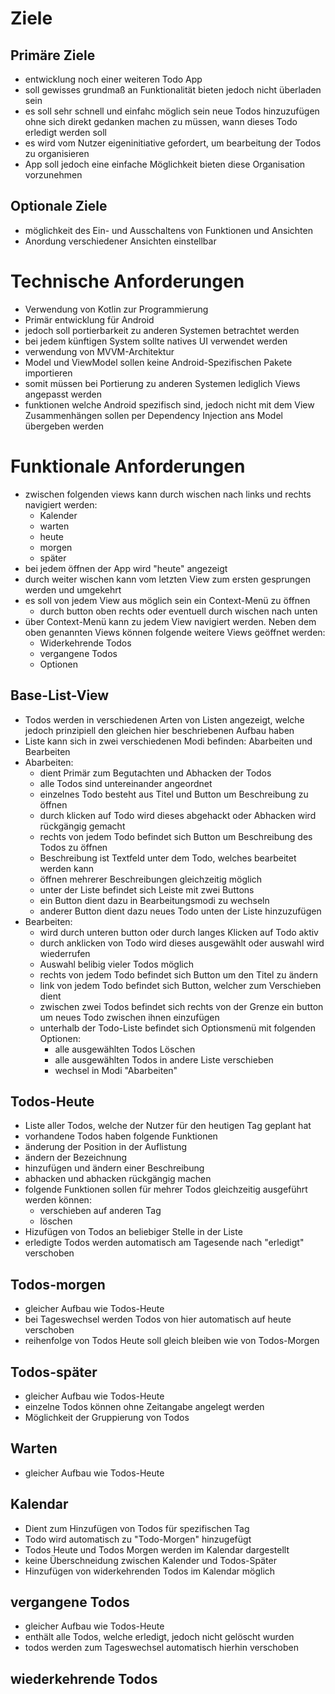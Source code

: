 # Ziele
## Primäre Ziele

- entwicklung noch einer weiteren Todo App
- soll gewisses grundmaß an Funktionalität bieten jedoch nicht überladen sein
- es soll sehr schnell und einfahc möglich sein neue Todos hinzuzufügen ohne sich direkt gedanken machen zu müssen, wann dieses Todo erledigt werden soll
- es wird vom Nutzer eigeninitiative gefordert, um bearbeitung der Todos zu organisieren
- App soll jedoch eine einfache Möglichkeit bieten diese Organisation vorzunehmen

## Optionale Ziele
- möglichkeit des Ein- und Ausschaltens von Funktionen und Ansichten
- Anordung verschiedener Ansichten einstellbar

# Technische Anforderungen
- Verwendung von Kotlin zur Programmierung
- Primär entwicklung für Android
- jedoch soll portierbarkeit zu anderen Systemen betrachtet werden
- bei jedem künftigen System sollte natives UI verwendet werden
- verwendung von MVVM-Architektur
- Model und ViewModel sollen keine Android-Spezifischen Pakete importieren
- somit müssen bei Portierung zu anderen Systemen lediglich Views angepasst werden
- funktionen welche Android spezifisch sind, jedoch nicht mit dem View Zusammenhängen sollen per Dependency Injection ans Model übergeben werden


# Funktionale Anforderungen

- zwischen folgenden views kann durch wischen nach links und rechts navigiert werden:
  - Kalender
  - warten
  - heute
  - morgen
  - später
- bei jedem öffnen der App wird "heute" angezeigt
- durch weiter wischen kann vom letzten View zum ersten gesprungen werden und umgekehrt
- es soll von jedem View aus möglich sein ein Context-Menü zu öffnen
  - durch button oben rechts oder eventuell durch wischen nach unten
- über Context-Menü kann zu jedem View navigiert werden. Neben dem oben genannten Views können folgende weitere Views geöffnet werden:
  - Widerkehrende Todos
  - vergangene Todos
  - Optionen
 
## Base-List-View
- Todos werden in verschiedenen Arten von Listen angezeigt, welche jedoch prinzipiell den gleichen hier beschriebenen Aufbau haben
- Liste kann sich in zwei verschiedenen Modi befinden: Abarbeiten und Bearbeiten
- Abarbeiten:
  - dient Primär zum Begutachten und Abhacken der Todos
  - alle Todos sind untereinander angeordnet
  - einzelnes Todo besteht aus Titel und Button um Beschreibung zu öffnen
  - durch klicken auf Todo wird dieses abgehackt oder Abhacken wird rückgängig gemacht
  - rechts von jedem Todo befindet sich Button um Beschreibung des Todos zu öffnen
  - Beschreibung ist Textfeld unter dem Todo, welches bearbeitet werden kann
  - öffnen mehrerer Beschreibungen gleichzeitig möglich
  - unter der Liste befindet sich Leiste mit zwei Buttons
  - ein Button dient dazu in Bearbeitungsmodi zu wechseln
  - anderer Button dient dazu neues Todo unten der Liste hinzuzufügen
- Bearbeiten:
  - wird durch unteren button oder durch langes Klicken auf Todo aktiv
  - durch anklicken von Todo wird dieses ausgewählt oder auswahl wird wiederrufen
  - Auswahl belibig vieler Todos möglich
  - rechts von jedem Todo befindet sich Button um den Titel zu ändern
  - link von jedem Todo befindet sich Button, welcher zum Verschieben dient
  - zwischen zwei Todos befindet sich rechts von der Grenze ein button um neues Todo zwischen ihnen einzufügen
  - unterhalb der Todo-Liste befindet sich Optionsmenü mit folgenden Optionen:
     - alle ausgewählten Todos Löschen
     - alle ausgewählten Todos in andere Liste verschieben
     - wechsel in Modi "Abarbeiten"
  

## Todos-Heute
- Liste aller Todos, welche der Nutzer für den heutigen Tag geplant hat
- vorhandene Todos haben folgende Funktionen
 - änderung der Position in der Auflistung
 - ändern der Bezeichnung
 - hinzufügen und ändern einer Beschreibung
 - abhacken und abhacken rückgängig machen
- folgende Funktionen sollen für mehrer Todos gleichzeitig ausgeführt werden können:
  - verschieben auf anderen Tag
  - löschen
- Hizufügen von Todos an beliebiger Stelle in der Liste
- erledigte Todos werden automatisch am Tagesende nach "erledigt" verschoben


## Todos-morgen
- gleicher Aufbau wie Todos-Heute
- bei Tageswechsel werden Todos von hier automatisch auf heute verschoben
- reihenfolge von Todos Heute soll gleich bleiben wie von Todos-Morgen

## Todos-später
- gleicher Aufbau wie Todos-Heute
- einzelne Todos können ohne Zeitangabe angelegt werden
- Möglichkeit der Gruppierung von Todos

## Warten 
- gleicher Aufbau wie Todos-Heute

## Kalendar
- Dient zum Hinzufügen von Todos für spezifischen Tag
- Todo wird automatisch zu "Todo-Morgen" hinzugefügt
- Todos Heute und Todos Morgen werden im Kalendar dargestellt
- keine Überschneidung zwischen Kalender und Todos-Später
- Hinzufügen von widerkehrenden Todos im Kalendar möglich

## vergangene Todos
- gleicher Aufbau wie Todos-Heute
- enthält alle Todos, welche erledigt, jedoch nicht gelöscht wurden
- todos werden zum Tageswechsel automatisch hierhin verschoben

## wiederkehrende Todos



